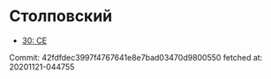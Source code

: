 # Столповский
- [30: CE](30.md)

Commit: 42fdfdec3997f4767641e8e7bad03470d9800550
 fetched at: 20201121-044755
